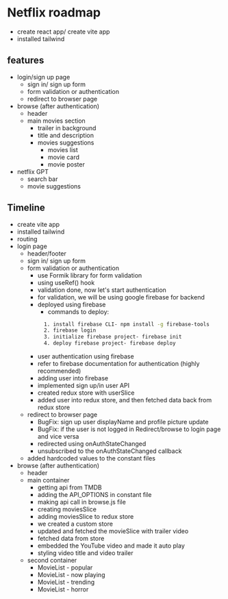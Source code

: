 # Netflix roadmap
- create react app/ create vite app
- installed tailwind

## features
- login/sign up page
  - sign in/ sign up form
  - form validation or authentication
  - redirect to browser page
- browse (after authentication)
  - header
  - main movies section
    - trailer in background
    - title and description
    - movies suggestions
      - movies list
      - movie card
      - movie poster
- netflix GPT
  - search bar
  - movie suggestions


## Timeline

- create vite app
- installed tailwind
- routing
- login page
  - header/footer
  - sign in/ sign up form 
  - form validation or authentication
    - use Formik library for form validation
    - using useRef() hook
    - validation done, now let's start authentication
    - for validation, we will be using google firebase for backend
    - deployed using firebase
      - commands to deploy:
      ``` bash
        1. install firebase CLI- npm install -g firebase-tools
        2. firebase login
        3. initialize firebase project- firebase init
        4. deploy firebase project- firebase deploy
      ```
    - user authentication using firebase
    - refer to firebase documentation for authentication (highly recommended)
    - adding user into firebase
    - implemented sign up/in user API
    - created redux store with userSlice
    - added user into redux store, and then fetched data back from redux store
  - redirect to browser page 
    - BugFix: sign up user displayName and profile picture update
    - BugFix: if the user is not logged in Redirect/browse to login page and vice versa
    - redirected using onAuthStateChanged 
    - unsubscribed to the onAuthStateChanged callback
  - added
   hardcoded values to the constant files
- browse (after authentication)
  - header
  - main container
    - getting api from TMDB
    - adding the API_OPTIONS in constant file
    - making api call in browse.js file
    - creating moviesSlice
    - adding moviesSlice to redux store
    - we created a custom store
    - updated and fetched the movieSlice with trailer video
    - fetched data from store
    - embedded the YouTube video and made it auto play
    - styling video title and video trailer
  - second container
    - MovieList - popular
    - MovieList - now playing
    - MovieList - trending
    - MovieList - horror